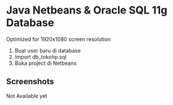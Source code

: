 # Java Netbeans & Oracle SQL 11g Database

Optimized for 1920x1080 screen resolution

1. Buat user baru di database
2. Import db_tokohp.sql
3. Buka project di Netbeans

## Screenshots

Not Available yet
